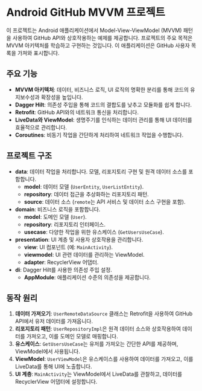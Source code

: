 # Android GitHub MVVM 프로젝트

이 프로젝트는 Android 애플리케이션에서 Model-View-ViewModel (MVVM) 패턴을 사용하여 GitHub API와 상호작용하는 예제를 제공합니다. 프로젝트의 주요 목적은 MVVM 아키텍처를 학습하고 구현하는 것입니다. 이 애플리케이션은 GitHub 사용자 목록을 가져와 표시합니다.

## 주요 기능

- **MVVM 아키텍처**: 데이터, 비즈니스 로직, UI 로직의 명확한 분리를 통해 코드의 유지보수성과 확장성을 높입니다.
- **Dagger Hilt**: 의존성 주입을 통해 코드의 결합도를 낮추고 모듈화를 쉽게 합니다.
- **Retrofit**: GitHub API와의 네트워크 통신을 처리합니다.
- **LiveData와 ViewModel**: 생명주기를 인식하는 데이터 관리를 통해 UI 데이터를 효율적으로 관리합니다.
- **Coroutines**: 비동기 작업을 간단하게 처리하여 네트워크 작업을 수행합니다.

## 프로젝트 구조

- **data**: 데이터 작업을 처리합니다. 모델, 리포지토리 구현 및 원격 데이터 소스를 포함합니다.
    - **model**: 데이터 모델 (`UserEntity`, `UserListEntity`).
    - **repository**: 데이터 접근을 추상화하는 리포지토리 패턴.
    - **source**: 데이터 소스 (`remote`는 API 서비스 및 데이터 소스 구현을 포함).
- **domain**: 비즈니스 로직을 포함합니다.
    - **model**: 도메인 모델 (`User`).
    - **repository**: 리포지토리 인터페이스.
    - **usecase**: 다양한 작업을 위한 유스케이스 (`GetUsersUseCase`).
- **presentation**: UI 계층 및 사용자 상호작용을 관리합니다.
    - **view**: UI 컴포넌트 (예: `MainActivity`).
    - **viewmodel**: UI 관련 데이터를 관리하는 ViewModel.
    - **adapter**: RecyclerView 어댑터.
- **di**: Dagger Hilt를 사용한 의존성 주입 설정.
    - **AppModule**: 애플리케이션 수준의 의존성을 제공합니다.

## 동작 원리

1. **데이터 가져오기**: `UserRemoteDataSource` 클래스는 Retrofit을 사용하여 GitHub API에서 유저 데이터를 가져옵니다.
2. **리포지토리 패턴**: `UserRepositoryImpl`은 원격 데이터 소스와 상호작용하여 데이터를 가져오고, 이를 도메인 모델로 매핑합니다.
3. **유스케이스**: `GetUsersUseCase`는 유저를 가져오는 간단한 API를 제공하며, ViewModel에서 사용됩니다.
4. **ViewModel**: `UserViewModel`은 유스케이스를 사용하여 데이터를 가져오고, 이를 LiveData를 통해 UI에 노출합니다.
5. **UI 계층**: `MainActivity`는 ViewModel에서 LiveData를 관찰하고, 데이터를 RecyclerView 어댑터에 설정합니다.
